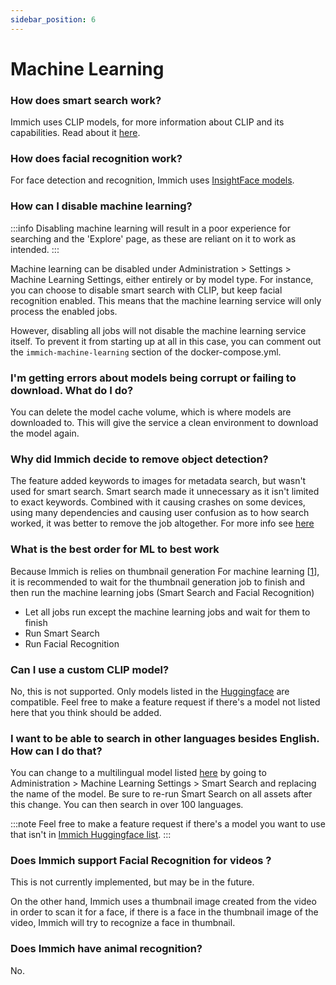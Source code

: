 ```yaml
---
sidebar_position: 6
---
```

# Machine Learning

### How does smart search work?

Immich uses CLIP models, for more information about CLIP and its capabilities. Read about it [here](https://openai.com/research/clip).

### How does facial recognition work?

For face detection and recognition, Immich uses [InsightFace models](https://github.com/deepinsight/insightface/tree/master/model_zoo).

### How can I disable machine learning?

:::info
Disabling machine learning will result in a poor experience for searching and the 'Explore' page, as these are reliant on it to work as intended.
:::

Machine learning can be disabled under Administration > Settings > Machine Learning Settings, either entirely or by model type. For instance, you can choose to disable smart search with CLIP, but keep facial recognition enabled. This means that the machine learning service will only process the enabled jobs.

However, disabling all jobs will not disable the machine learning service itself. To prevent it from starting up at all in this case, you can comment out the `immich-machine-learning` section of the docker-compose.yml.

### I'm getting errors about models being corrupt or failing to download. What do I do?

You can delete the model cache volume, which is where models are downloaded to. This will give the service a clean environment to download the model again.

### Why did Immich decide to remove object detection?

The feature added keywords to images for metadata search, but wasn't used for smart search. Smart search made it unnecessary as it isn't limited to exact keywords. Combined with it causing crashes on some devices, using many dependencies and causing user confusion as to how search worked, it was better to remove the job altogether.
For more info see [here](https://github.com/immich-app/immich/pull/5903)

### What is the best order for ML to best work

Because Immich is relies on thumbnail generation
For machine learning [[1](/docs/developer/architecture#:~:text=For%20example%2C%20Smart%20Search%20and%20Facial%20Recognition%20relies%20on%20thumbnail%20generation)], it is recommended to wait for the thumbnail generation job to finish and then run the machine learning jobs (Smart Search and Facial Recognition)

* Let all jobs run except the machine learning jobs and wait for them to finish
* Run Smart Search
* Run Facial Recognition

### Can I use a custom CLIP model?

No, this is not supported. Only models listed in the [Huggingface](https://huggingface.co/immich-app) are compatible. Feel free to make a feature request if there's a model not listed here that you think should be added.

### I want to be able to search in other languages besides English. How can I do that?

You can change to a multilingual model listed [here](https://huggingface.co/collections/immich-app/multilingual-clip-654eb08c2382f591eeb8c2a7) by going to Administration > Machine Learning Settings > Smart Search and replacing the name of the model. Be sure to re-run Smart Search on all assets after this change. You can then search in over 100 languages.

:::note
Feel free to make a feature request if there's a model you want to use that isn't in [Immich Huggingface list](https://huggingface.co/immich-app).
:::

### Does Immich support Facial Recognition for videos ?

This is not currently implemented, but may be in the future.

On the other hand, Immich uses a thumbnail image created from the video in order to scan it for a face, if there is a face in the thumbnail image of the video, Immich will try to recognize a face in thumbnail.

### Does Immich have animal recognition?
No.